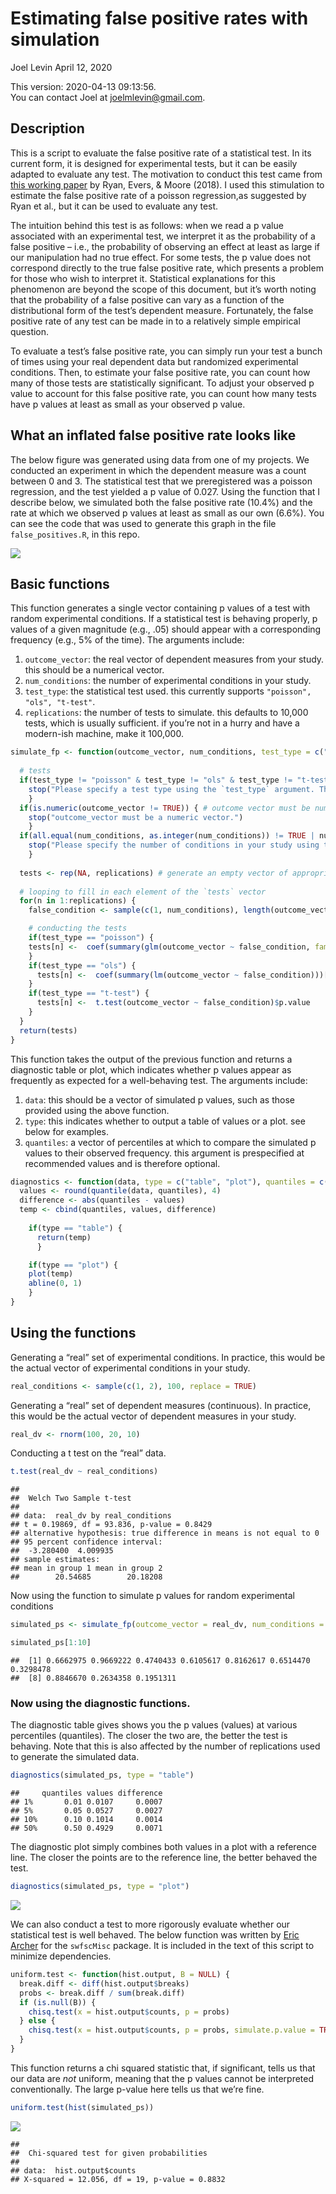 Estimating false positive rates with simulation
================
Joel Levin
April 12, 2020

This version: 2020-04-13 09:13:56.  
You can contact Joel at <joelmlevin@gmail.com>.

## Description

This is a script to evaluate the false positive rate of a statistical
test. In its current form, it is designed for experimental tests, but it
can be easily adapted to evaluate any test. The motivation to conduct
this test came from [this working paper](https://psyarxiv.com/cyv6d/) by
Ryan, Evers, & Moore (2018). I used this stimulation to estimate the
false positive rate of a poisson regression,as suggested by Ryan et al.,
but it can be used to evaluate any test.

The intuition behind this test is as follows: when we read a p value
associated with an experimental test, we interpret it as the probability
of a false positive – i.e., the probability of observing an effect at
least as large if our manipulation had no true effect. For some tests,
the p value does not correspond directly to the true false positive
rate, which presents a problem for those who wish to interpret it.
Statistical explanations for this phenomenon are beyond the scope of this
document, but it’s worth noting that the probability of a false positive
can vary as a function of the distributional form of the test’s
dependent measure. Fortunately, the false positive rate of any test can
be made in to a relatively simple empirical question.

To evaluate a test’s false positive rate, you can simply run your test a
bunch of times using your real dependent data but randomized
experimental conditions. Then, to estimate your false positive rate, you
can count how many of those tests are statistically significant. To
adjust your observed p value to account for this false positive rate,
you can count how many tests have p values at least as small as your
observed p value.

## What an inflated false positive rate looks like

The below figure was generated using data from one of my projects. We
conducted an experiment in which the dependent measure was a count
between 0 and 3. The statistical test that we preregistered was a
poisson regression, and the test yielded a p value of 0.027. Using the
function that I describe below, we simulated both the false positive
rate (10.4%) and the rate at which we observed p values at least as
small as our own (6.6%). You can see the code that was used to generate
this graph in the file `false_positives.R`, in this repo.

![](false_positives_files/figure-gfm/unnamed-chunk-3-1.png)<!-- -->

## Basic functions

This function generates a single vector containing p values of a test
with random experimental conditions. If a statistical test is behaving
properly, p values of a given magnitude (e.g., .05) should appear with a
corresponding frequency (e.g., 5% of the time). The arguments include:

1.  `outcome_vector`: the real vector of dependent measures from your
    study. this should be a numerical vector.
2.  `num_conditions`: the number of experimental conditions in your
    study.
3.  `test_type`: the statistical test used. this currently supports
    `"poisson", "ols", "t-test"`.
4.  `replications`: the number of tests to simulate. this defaults to
    10,000 tests, which is usually sufficient. if you’re not in a hurry
    and have a modern-ish machine, make it
100,000.

<!-- end list -->

``` r
simulate_fp <- function(outcome_vector, num_conditions, test_type = c("poisson", "ols", "t-test"), replications = 10000) {
  
  # tests
  if(test_type != "poisson" & test_type != "ols" & test_type != "t-test") { # test type must conform to available types
    stop("Please specify a test type using the `test_type` argument. The available tests are 'poisson', 'ols', and 't-test.")
    }
  if(is.numeric(outcome_vector != TRUE)) { # outcome vector must be numeric
    stop("outcome_vector must be a numeric vector.")
    }
  if(all.equal(num_conditions, as.integer(num_conditions)) != TRUE | num_conditions < 1) { # must be an integer greater than 1
    stop("Please specify the number of conditions in your study using the num_conditions argument.")
    }
  
  tests <- rep(NA, replications) # generate an empty vector of appropriate length. this will be overwritten with p values
  
  # looping to fill in each element of the `tests` vector
  for(n in 1:replications) {
    false_condition <- sample(c(1, num_conditions), length(outcome_vector), replace = TRUE) # generating a vector of random condition dummies

    # conducting the tests    
    if(test_type == "poisson") {
    tests[n] <-  coef(summary(glm(outcome_vector ~ false_condition, family = poisson)))[2, 1:4][4]
    } 
    if(test_type == "ols") {
      tests[n] <-  coef(summary(lm(outcome_vector ~ false_condition)))[2, 1:4][4]
    }
    if(test_type == "t-test") {
      tests[n] <-  t.test(outcome_vector ~ false_condition)$p.value
    }
  }
  return(tests)
}
```

This function takes the output of the previous function and returns a
diagnostic table or plot, which indicates whether p values appear as
frequently as expected for a well-behaving test. The arguments include:

1.  `data`: this should be a vector of simulated p values, such as those
    provided using the above function.
2.  `type`: this indicates whether to output a table of values or a
    plot. see below for examples.
3.  `quantiles`: a vector of percentiles at which to compare the
    simulated p values to their observed frequency. this argument is
    prespecified at recommended values and is therefore
optional.

<!-- end list -->

``` r
diagnostics <- function(data, type = c("table", "plot"), quantiles = c(.01, .05, .10, .5)) {
  values <- round(quantile(data, quantiles), 4)
  difference <- abs(quantiles - values)
  temp <- cbind(quantiles, values, difference)
  
    if(type == "table") {
      return(temp)
      }

    if(type == "plot") {
    plot(temp)
    abline(0, 1)
    }
}
```

## Using the functions

Generating a “real” set of experimental conditions. In practice, this
would be the actual vector of experimental conditions in your study.

``` r
real_conditions <- sample(c(1, 2), 100, replace = TRUE)
```

Generating a “real” set of dependent measures (continuous). In practice,
this would be the actual vector of dependent measures in your study.

``` r
real_dv <- rnorm(100, 20, 10)
```

Conducting a t test on the “real” data.

``` r
t.test(real_dv ~ real_conditions)
```

    ## 
    ##  Welch Two Sample t-test
    ## 
    ## data:  real_dv by real_conditions
    ## t = 0.19869, df = 93.836, p-value = 0.8429
    ## alternative hypothesis: true difference in means is not equal to 0
    ## 95 percent confidence interval:
    ##  -3.280400  4.009935
    ## sample estimates:
    ## mean in group 1 mean in group 2 
    ##        20.54685        20.18208

Now using the function to simulate p values for random experimental
conditions

``` r
simulated_ps <- simulate_fp(outcome_vector = real_dv, num_conditions = 2, test_type = "t-test", replications = 10000)

simulated_ps[1:10]
```

    ##  [1] 0.6662975 0.9669222 0.4740433 0.6105617 0.8162617 0.6514470 0.3298478
    ##  [8] 0.8846670 0.2634358 0.1951311

### Now using the diagnostic functions.

The diagnostic table gives shows you the p values (values) at various
percentiles (quantiles). The closer the two are, the better the test is
behaving. Note that this is also affected by the number of replications
used to generate the simulated data.

``` r
diagnostics(simulated_ps, type = "table")
```

    ##     quantiles values difference
    ## 1%       0.01 0.0107     0.0007
    ## 5%       0.05 0.0527     0.0027
    ## 10%      0.10 0.1014     0.0014
    ## 50%      0.50 0.4929     0.0071

The diagnostic plot simply combines both values in a plot with a
reference line. The closer the points are to the reference line, the
better behaved the test.

``` r
diagnostics(simulated_ps, type = "plot")
```

![](false_positives_files/figure-gfm/unnamed-chunk-14-1.png)<!-- -->

We can also conduct a test to more rigorously evaluate whether our
statistical test is well behaved. The below function was written by
[Eric Archer](mailto:eric.archer@noaa.gov) for the `swfscMisc` package.
It is included in the text of this script to minimize dependencies.

``` r
uniform.test <- function(hist.output, B = NULL) {
  break.diff <- diff(hist.output$breaks)
  probs <- break.diff / sum(break.diff)
  if (is.null(B)) {
    chisq.test(x = hist.output$counts, p = probs)
  } else {
    chisq.test(x = hist.output$counts, p = probs, simulate.p.value = TRUE, B = B)
  }
}
```

This function returns a chi squared statistic that, if significant,
tells us that our data are *not* uniform, meaning that the p values
cannot be interpreted conventionally. The large p-value here tells us
that we’re fine.

``` r
uniform.test(hist(simulated_ps))
```

![](false_positives_files/figure-gfm/unnamed-chunk-16-1.png)<!-- -->

    ## 
    ##  Chi-squared test for given probabilities
    ## 
    ## data:  hist.output$counts
    ## X-squared = 12.056, df = 19, p-value = 0.8832
